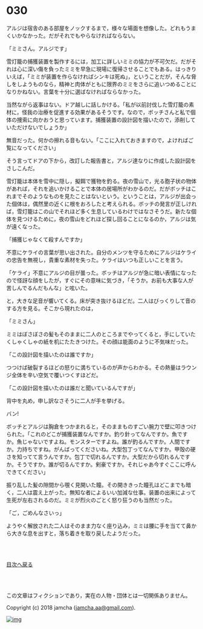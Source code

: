 # 030

アルジは宿舎のある部屋をノックするまで，様々な場面を想像した。どれもうまくいかなかった。だがそれでもやらなければならない。  

「ミミさん。アルジです」  

雪灯籠の捕獲装置を製作するには，加工に詳しいミミの協力が不可欠だ。だがそれは心に深い傷を負ったミミを早急に現場に復帰させることでもある。はっきりいえば，「ミミが装置を作らなければシンキは死ぬ」，ということだが，そんな脅しをしようものなら，精神と肉体がともに限界のミミをさらに追いつめることになりかねない。言葉を十分に選ばなければならなかった。  

当然ながら返事はない。ドア越しに話しかける。「私が以前討伐した雪灯籠の素材に，怪我の治療を促進する効果があるそうです。なので，ボッチさんと私で個体の捜索に向かおうと思っています。捕獲装置の設計図を描いたので，添削していただけないでしょうか」  

無音だった。何かの擦れる音もない。「ここに入れておきますので，よければご覧になってください」  

そう言ってドアの下から，改訂した報告書と，アルジ達なりに作成した設計図をさしこんだ。  

雪灯籠は本体を雪中に隠し，擬餌で獲物を釣る。夜の雪山で，光る胞子状の物体があれば，それを追いかけることで本体の居場所がわかるのだ。だがボッチはこれまでそのようなものを見たことはないという。ということは，アルジが出会った個体は，偶然里の近くに根をおろしたと考えられる。ボッチの発言が正しければ，雪灯籠はこの山でそれほど多く生息しているわけではなさそうだ。新たな個体を見つけるために，夜の雪山をどれほど探し回ることになるのか，アルジは気が遠くなった。  

「捕獲じゃなくて殺すんですか」  

不意にケライの言葉が思い出された。自分のメンツを守るためにアルジはケライの忠告を無視し，貴重な素材を失った。ケライはいつも正しいことを言う。  

「ケライ」不意にアルジの目が曇った。ボッチはアルジが急に暗い表情になったので怪訝な顔をしたが，すぐにその意味に気づき，「そうか。お前も大事な人が苦しんでるんだもんな」と呟いた。  

と，大きな足音が響いてくる。床が突き抜けるほどだ。二人はびっくりして音のする方を見る。そこから現れたのは，  

「ミミさん」  

ミミはぼさぼさの髪もそのままに二人のところまでやってくると，手にしていたくしゃくしゃの紙を机にたたきつけた。その顔は能面のように不気味だった。  

「この設計図を描いたのは誰ですか」  

つつけば破裂するほどの怒りに満ちているのが声からわかる。その熱量はラウンジ全体を辛い空気で覆いつくすほどだ。  

「この設計図を描いたのは誰だと聞いているんですが」  

背中を丸め，申し訳なさそうに二人が手を挙げる。  

バン!  

ボッチとアルジは胸倉をつかまれると，そのままものすごい腕力で壁に叩きつけられた。「これのどこが捕獲装置なんですか。釣り針ってなんですか。魚ですか。魚じゃないですよね。モンスターですよね。誰が釣るんですか。人間ですか。力持ちですね。がんばってくださいね。大型包丁ってなんですか。甲殻の硬さを知ってて言うんですか。包丁で切れるんですか。大型だから切れるんですか。そうですか。誰が切るんですか。剣豪ですか。それじゃあ今すぐここに呼んできてください」  

振り乱した髪の隙間から覗く見開いた瞳。その開ききった瞳孔はどこまでも暗く，二人は震え上がった。無知な者によるいい加減な仕事。装置の出来によって生死が左右されるのだ。ミミが烈火のごとく怒り狂うのも当然だった。  

「ご，ごめんなさいっ」  

ようやく解放された二人はそのまま力なく座り込み，ミミは腰に手を当てて鼻から大きな息を出すと，落ち着きを取り戻したようだった。  

<br>  
<br>  

[目次へ戻る](https://github.com/jamcha-aa/OblivionReports/blob/master/README.md)  

<br>  
<br>  

この文章はフィクションであり，実在の人物・団体とは一切関係ありません。  

Copyright (c) 2018 jamcha (jamcha.aa@gmail.com).  

[![img](http://i.creativecommons.org/l/by-nc-sa/4.0/88x31.png)](http://creativecommons.org/licenses/by-nc-sa/4.0/deed)